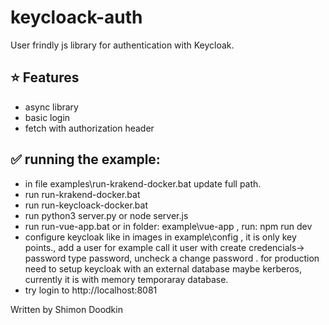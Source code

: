 # keycloack-auth

User frindly js library for authentication with Keycloak.


## ⭐️ Features

- async library
- basic login
- fetch with authorization header

## ✅ running the example:

- in file examples\run-krakend-docker.bat update full path.
- run run-krakend-docker.bat
- run run-keycloack-docker.bat
- run python3 server.py or node server.js
- run run-vue-app.bat or in folder: example\vue-app , run:  npm run dev
- configure keycloak like in images in example\config   , it is only key points., add a user for example call it user with create credencials-> password type password, uncheck a change password . for production need to setup keycloak with an external database maybe kerberos, currently it is with memory temporaray database.
- try login to http://localhost:8081

Written by Shimon Doodkin
